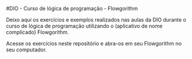 #DIO - Curso de lógica de programação - Flowgorithm

Deixo aqui os exercícios e exemplos realizados nas aulas da DIO durante o curso de lógica de programação utilizando o (aplicativo de nome complicado) Flowgorithm.

Acesse os exercícios neste repositório e abra-os em seu Flowgorithm no seu computador. 